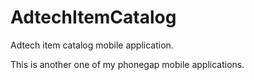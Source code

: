 # AdtechItemCatalog
Adtech item catalog mobile application.
  
This is another one of my phonegap mobile applications.
